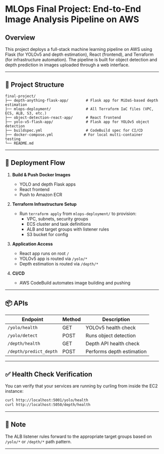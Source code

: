 # MLOps Final Project: End-to-End Image Analysis Pipeline on AWS

## Overview

This project deploys a full-stack machine learning pipeline on AWS using Flask (for YOLOv5 and depth estimation), React (frontend), and Terraform (for infrastructure automation). The pipeline is built for object detection and depth prediction in images uploaded through a web interface.

---

## 📁 Project Structure

```
final-project/
├── depth-anything-flask-app/        # Flask app for MiDaS-based depth estimation
├── mlops-deployment/                # All Terraform IaC files (VPC, ECS, ALB, S3, etc.)
├── object-detection-react-app/      # React frontend
├── yolo-v5-flask-app/               # Flask app for YOLOv5 object detection
├── buildspec.yml                    # CodeBuild spec for CI/CD
├── docker-compose.yml              # For local multi-container testing
└── README.md
```

---

## 🚀 Deployment Flow

1. **Build & Push Docker Images**
   - YOLO and depth Flask apps
   - React frontend
   - Push to Amazon ECR

2. **Terraform Infrastructure Setup**
   - Run `terraform apply` from `mlops-deployment/` to provision:
     - VPC, subnets, security groups
     - ECS cluster and task definitions
     - ALB and target groups with listener rules
     - S3 bucket for config

3. **Application Access**
   - React app runs on root `/`
   - YOLOv5 app is routed via `/yolo/*`
   - Depth estimation is routed via `/depth/*`

4. **CI/CD**
   - AWS CodeBuild automates image building and pushing

---

## 📦 APIs

| Endpoint                    | Method | Description                      |
|----------------------------|--------|----------------------------------|
| `/yolo/health`             | GET    | YOLOv5 health check              |
| `/yolo/detect`             | POST   | Runs object detection            |
| `/depth/health`            | GET    | Depth API health check           |
| `/depth/predict_depth`     | POST   | Performs depth estimation        |

---

## ✅ Health Check Verification

You can verify that your services are running by curling from inside the EC2 instance:

```bash
curl http://localhost:5001/yolo/health
curl http://localhost:5050/depth/health
```

---

## 🔐 Note

The ALB listener rules forward to the appropriate target groups based on `/yolo/*` or `/depth/*` path pattern.

---